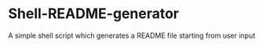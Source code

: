 # Shell-README-generator
A simple shell script which generates a README file starting from user input
